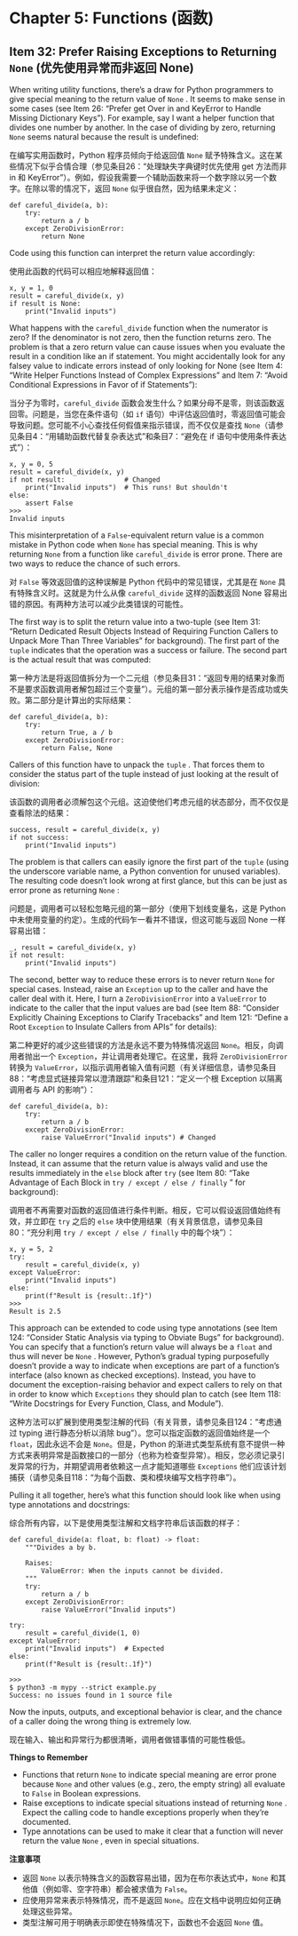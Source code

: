 # Chapter 5: Functions (函数)

## Item 32: Prefer Raising Exceptions to Returning `None` (优先使用异常而非返回 None)

When writing utility functions, there’s a draw for Python programmers to give special meaning to the return value of `None` . It seems to make sense in some cases (see Item 26: “Prefer get Over in and KeyError to Handle Missing Dictionary Keys”). For example, say I want a helper function that divides one number by another. In the case of dividing by zero, returning `None` seems natural because the result is undefined:

在编写实用函数时，Python 程序员倾向于给返回值 `None` 赋予特殊含义。这在某些情况下似乎合情合理（参见条目26：“处理缺失字典键时优先使用 get 方法而非 in 和 KeyError”）。例如，假设我需要一个辅助函数来将一个数字除以另一个数字。在除以零的情况下，返回 `None` 似乎很自然，因为结果未定义：

```
def careful_divide(a, b):
    try:
        return a / b
    except ZeroDivisionError:
        return None
```

Code using this function can interpret the return value accordingly:

使用此函数的代码可以相应地解释返回值：

```
x, y = 1, 0
result = careful_divide(x, y)
if result is None:
    print("Invalid inputs")
```

What happens with the `careful_divide` function when the numerator is zero? If the denominator is not zero, then the function returns zero. The problem is that a zero return value can cause issues when you evaluate the result in a condition like an if statement. You might accidentally look for any falsey value to indicate errors instead of only looking for None (see Item 4: “Write Helper Functions Instead of Complex Expressions” and Item 7: “Avoid Conditional Expressions in Favor of if Statements”):

当分子为零时，`careful_divide` 函数会发生什么？如果分母不是零，则该函数返回零。问题是，当您在条件语句（如 `if` 语句）中评估返回值时，零返回值可能会导致问题。您可能不小心查找任何假值来指示错误，而不仅仅是查找 `None`（请参见条目4：“用辅助函数代替复杂表达式”和条目7：“避免在 if 语句中使用条件表达式”）：

```
x, y = 0, 5
result = careful_divide(x, y)
if not result:               # Changed
    print("Invalid inputs")  # This runs! But shouldn't
else:
    assert False
>>>
Invalid inputs
```

This misinterpretation of a `False`-equivalent return value is a common mistake in Python code when `None` has special meaning. This is why returning `None` from a function like `careful_divide` is error prone. There are two ways to reduce the chance of such errors.

对 `False` 等效返回值的这种误解是 Python 代码中的常见错误，尤其是在 `None` 具有特殊含义时。这就是为什么从像 `careful_divide` 这样的函数返回 None 容易出错的原因。有两种方法可以减少此类错误的可能性。

The first way is to split the return value into a two-tuple (see Item 31: “Return Dedicated Result Objects Instead of Requiring Function Callers to Unpack More Than Three Variables” for background). The first part of the `tuple` indicates that the operation was a success or failure. The second part is the actual result that was computed:

第一种方法是将返回值拆分为一个二元组（参见条目31：“返回专用的结果对象而不是要求函数调用者解包超过三个变量”）。元组的第一部分表示操作是否成功或失败。第二部分是计算出的实际结果：

```
def careful_divide(a, b):
    try:
        return True, a / b
    except ZeroDivisionError:
        return False, None
```

Callers of this function have to unpack the `tuple` . That forces them to consider the status part of the tuple instead of just looking at the result of division:

该函数的调用者必须解包这个元组。这迫使他们考虑元组的状态部分，而不仅仅是查看除法的结果：

```
success, result = careful_divide(x, y)
if not success:
    print("Invalid inputs")
```

The problem is that callers can easily ignore the first part of the `tuple` (using the underscore variable name, a Python convention for unused variables). The resulting code doesn’t look wrong at first glance, but this can be just as error prone as returning `None` :

问题是，调用者可以轻松忽略元组的第一部分（使用下划线变量名，这是 Python 中未使用变量的约定）。生成的代码乍一看并不错误，但这可能与返回 None 一样容易出错：

```
_, result = careful_divide(x, y)
if not result:
    print("Invalid inputs")
```

The second, better way to reduce these errors is to never return `None` for special cases. Instead, raise an `Exception` up to the caller and have the caller deal with it. Here, I turn a `ZeroDivisionError` into a `ValueError` to indicate to the caller that the input values are bad (see Item 88: “Consider Explicitly Chaining Exceptions to Clarify Tracebacks” and Item 121: “Define a Root `Exception` to Insulate Callers from APIs” for details):

第二种更好的减少这些错误的方法是永远不要为特殊情况返回 `None`。相反，向调用者抛出一个 `Exception`，并让调用者处理它。在这里，我将 `ZeroDivisionError` 转换为 `ValueError`，以指示调用者输入值有问题（有关详细信息，请参见条目88：“考虑显式链接异常以澄清跟踪”和条目121：“定义一个根 Exception 以隔离调用者与 API 的影响”）：

```
def careful_divide(a, b):
    try:
        return a / b
    except ZeroDivisionError:
        raise ValueError("Invalid inputs") # Changed
```

The caller no longer requires a condition on the return value of the function. Instead, it can assume that the return value is always valid and use the results immediately in the `else` block after `try` (see Item 80: “Take Advantage of Each Block in `try / except / else / finally` ” for background):

调用者不再需要对函数的返回值进行条件判断。相反，它可以假设返回值始终有效，并立即在 `try` 之后的 `else` 块中使用结果（有关背景信息，请参见条目80：“充分利用 `try / except / else / finally` 中的每个块”）：

```
x, y = 5, 2
try:
    result = careful_divide(x, y)
except ValueError:
    print("Invalid inputs")
else:
    print(f"Result is {result:.1f}")
>>>
Result is 2.5
```

This approach can be extended to code using type annotations (see Item 124: “Consider Static Analysis via typing to Obviate Bugs” for background). You can specify that a function’s return value will always be a `float` and thus will never be `None` . However, Python’s gradual typing purposefully doesn’t provide a way to indicate when exceptions are part of a function’s interface (also known as checked exceptions). Instead, you have to document the exception-raising behavior and expect callers to rely on that in order to know which `Exceptions` they should plan to catch (see Item 118: “Write Docstrings for Every Function, Class, and Module”). 

这种方法可以扩展到使用类型注解的代码（有关背景，请参见条目124：“考虑通过 typing 进行静态分析以消除 bug”）。您可以指定函数的返回值始终是一个 `float`，因此永远不会是 `None`。但是，Python 的渐进式类型系统有意不提供一种方式来表明异常是函数接口的一部分（也称为检查型异常）。相反，您必须记录引发异常的行为，并期望调用者依赖这一点才能知道哪些 `Exceptions` 他们应该计划捕获（请参见条目118：“为每个函数、类和模块编写文档字符串”）。

Pulling it all together, here’s what this function should look like when using type annotations and docstrings:

综合所有内容，以下是使用类型注解和文档字符串后该函数的样子：

```
def careful_divide(a: float, b: float) -> float:
    """Divides a by b.

    Raises:
        ValueError: When the inputs cannot be divided.
    """
    try:
        return a / b
    except ZeroDivisionError:
        raise ValueError("Invalid inputs")

try:
    result = careful_divide(1, 0)
except ValueError:
    print("Invalid inputs")  # Expected
else:
    print(f"Result is {result:.1f}")
    
>>>
$ python3 -m mypy --strict example.py
Success: no issues found in 1 source file
```

Now the inputs, outputs, and exceptional behavior is clear, and the chance of a caller doing the wrong thing is extremely low.

现在输入、输出和异常行为都很清晰，调用者做错事情的可能性极低。

**Things to Remember**
- Functions that return `None` to indicate special meaning are error prone because `None` and other values (e.g., zero, the empty string) all evaluate to `False` in Boolean expressions.
- Raise exceptions to indicate special situations instead of returning `None` . Expect the calling code to handle exceptions properly when they’re documented.
- Type annotations can be used to make it clear that a function will never return the value `None` , even in special situations.

**注意事项**
- 返回 `None` 以表示特殊含义的函数容易出错，因为在布尔表达式中，`None` 和其他值（例如零、空字符串）都会被求值为 `False`。
- 应使用异常来表示特殊情况，而不是返回 `None`。应在文档中说明应如何正确处理这些异常。
- 类型注解可用于明确表示即使在特殊情况下，函数也不会返回 `None` 值。